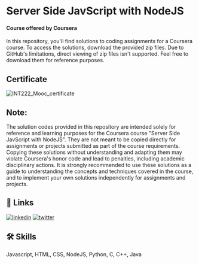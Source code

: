 # Server Side JavScript with NodeJS
#### Course offered by Coursera


In this repository, you'll find solutions to coding assignments for a Coursera course. To access the solutions, download the provided zip files. Due to GitHub's limitations, direct viewing of zip files isn't supported. Feel free to download them for reference purposes.


## Certificate
![INT222_Mooc_certificate](https://github.com/vansh-codes/Server-Side-JS-With-NodeJS/assets/114163734/138b5545-c67b-450c-a152-25e83d270df6)


## Note:

The solution codes provided in this repository are intended solely for reference and learning purposes for the Coursera course "Server Side JavScript with NodeJS". They are not meant to be copied directly for assignments or projects submitted as part of the course requirements.
Copying these solutions without understanding and adapting them may violate Coursera's honor code and lead to penalties, including academic disciplinary actions.
It is strongly recommended to use these solutions as a guide to understanding the concepts and techniques covered in the course, and to implement your own solutions independently for assignments and projects.


## 🔗 Links
[![linkedin](https://img.shields.io/badge/linkedin-0A66C2?style=for-the-badge&logo=linkedin&logoColor=white)](https://www.linkedin.com/in/vanshchaurasiya24)
[![twitter](https://img.shields.io/badge/twitter-1DA1F2?style=for-the-badge&logo=twitter&logoColor=white)](https://www.twitter.com/vanshchaurasiy4)


## 🛠 Skills
Javascript, HTML, CSS, NodeJS, Python, C, C++, Java
